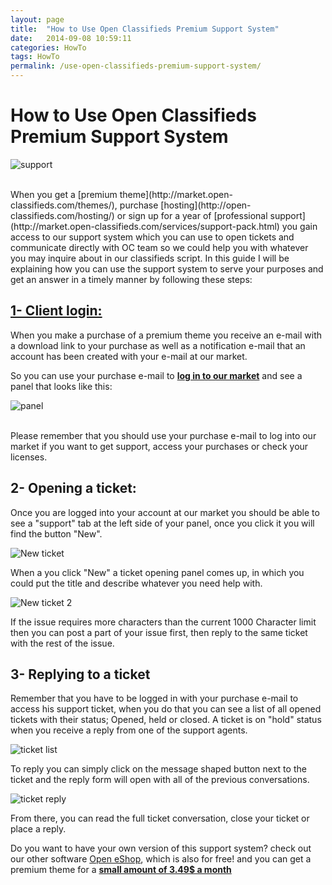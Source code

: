 ```yaml
---
layout: page
title:  "How to Use Open Classifieds Premium Support System"
date:   2014-09-08 10:59:11
categories: HowTo
tags: HowTo
permalink: /use-open-classifieds-premium-support-system/
---
```

# How to Use Open Classifieds Premium Support System

![support](http://open-classifieds.com/wp-content/uploads/2014/09/1280x853xsupport2.jpg.pagespeed.ic.vp1LU3b4pa.jpg)

<br>
When you get a [premium theme](http://market.open-classifieds.com/themes/), purchase [hosting](http://open-classifieds.com/hosting/) or sign up for a year of [professional support](http://market.open-classifieds.com/services/support-pack.html) you gain access to our support system which you can use to open tickets and communicate directly with OC team so we could help you with whatever you may inquire about in our classifieds script. In this guide I will be explaining how you can use the support system to serve your purposes and get an answer in a timely manner by following these steps:

## [1- Client login:](http://market.open-classifieds.com/oc-panel/auth/login)

When you make a purchase of a premium theme you receive an e-mail with a download link to your purchase as well as a notification e-mail that an account has been created with your e-mail at our market.

So you can use your purchase e-mail to **[log in to our market](http://market.open-classifieds.com/oc-panel/auth/login)** and see a panel that looks like this:

![panel](http://open-eshop.com/wp-content/uploads/2014/09/OE-panel-1024x184.png)

<br>
Please remember that you should use your purchase e-mail to log into our market if you want to get support, access your purchases or check your licenses.

## 2- Opening a ticket:

Once you are logged into your account at our market you should be able to see a "support" tab at the left side of your panel, once you click it you will find the button "New".

![New ticket](http://open-eshop.com/wp-content/uploads/2014/09/New-ticket1-1024x224.png)

When a you click "New" a ticket opening panel comes up, in which you could put the title and describe whatever you need help with.

![New ticket 2](http://open-eshop.com/wp-content/uploads/2014/09/New-ticket2-1024x503.png)

If the issue requires more characters than the current 1000 Character limit then you can post a part of your issue first, then reply to the same ticket with the rest of the issue.

## 3- Replying to a ticket

Remember that you have to be logged in with your purchase e-mail to access his support ticket, when you do that you can see a list of all opened tickets with their status; Opened, held or closed. A ticket is on "hold" status when you receive a reply from one of the support agents.

![ticket list](http://open-eshop.com/wp-content/uploads/2014/09/Hold-ticket-1024x260.png)

To reply you can simply click on the message shaped button next to the ticket and the reply form will open with all of the previous conversations.

![ticket reply](http://open-eshop.com/wp-content/uploads/2014/09/reply-to-ticket-1024x531.png)

From there, you can read the full ticket conversation, close your ticket or place a reply.

Do you want to have your own version of this support system? check out our other software [Open eShop](http://open-eshop.com/), which is also for free! and you can get a premium theme for a **[small amount of 3.49$ a month](http://open-eshop.com/hosting/)**


<!--title: How to Use Open Classifieds Premium Support System
link: http://open-classifieds.com/2014/09/08/use-open-classifieds-premium-support-system/
author: Kinan
description: 
post_id: 20468
created: 2014/09/08 12:59:11
created_gmt: 2014/09/08 10:59:11
comment_status: open
post_name: use-open-classifieds-premium-support-system
status: publish
post_type: post-->